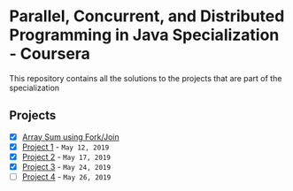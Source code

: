 
# **Parallel, Concurrent, and Distributed Programming in Java Specialization - Coursera**


This repository contains all the solutions to the projects that are part of the specialization

## **Projects**


- [x] [Array Sum using Fork/Join](./ASum)
- [x] [Project 1](./miniproject_1) - `May 12, 2019`
- [x] [Project 2](./miniproject_2) - `May 17, 2019`
- [x] [Project 3](./miniproject_3) - `May 24, 2019`
- [ ] [Project 4](./miniproject_4) - `May 26, 2019`
